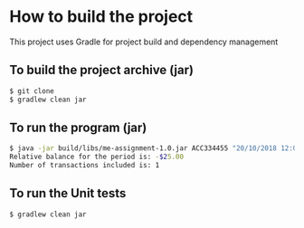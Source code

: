 # How to build the project

This project uses Gradle for project build and dependency management

## To build the project archive (jar)

```bash
$ git clone 
$ gradlew clean jar
```

## To run the program (jar)

```bash
$ java -jar build/libs/me-assignment-1.0.jar ACC334455 "20/10/2018 12:00:00" "20/10/2018 19:00:00" < data.csv
Relative balance for the period is: -$25.00
Number of transactions included is: 1
```

## To run the Unit tests

```bash
$ gradlew clean jar
```

